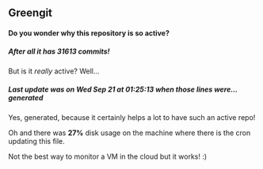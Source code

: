 ## Greengit

#### Do you wonder why this repository is so active?

##### After all it has 31613 commits!

But is it *really* active? Well...

##### Last update was on Wed Sep 21 at 01:25:13 when those lines were... generated

Yes, generated, because it certainly helps a lot to have such an active repo!

Oh and there was **27%** disk usage on the machine
where there is the cron updating this file.

Not the best way to monitor a VM in the cloud but it works! :)
